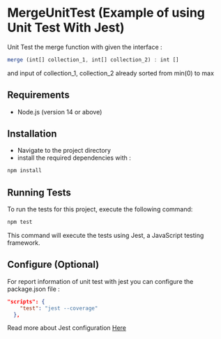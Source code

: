 
# MergeUnitTest (Example of using Unit Test With Jest)

Unit Test the merge function with given the interface :

```Typescript
merge (int[] collection_1, int[] collection_2) : int []
```  
and input of collection_1, collection_2 already sorted from min(0) to max


## Requirements
- Node.js (version 14 or above)

## Installation
  - Navigate to the project directory 
  - install the required dependencies with :

```Typescript
npm install
```

## Running Tests

To run the tests for this project, execute the following command:

```Typescript
npm test 
```

This command will execute the tests using Jest, a JavaScript testing framework.


## Configure (Optional)
For report information of unit test with jest you can configure the package.json file :  

```json
"scripts": {
    "test": "jest --coverage"  
  },
```
Read more about Jest configuration [Here](https://jestjs.io/docs/configuration)

